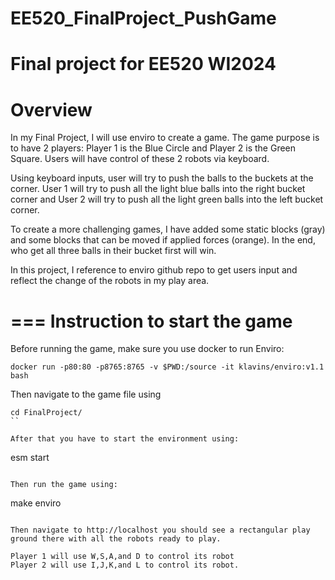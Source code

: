 # EE520_FinalProject_PushGame
Final project for EE520 WI2024
===
Overview
===

In my Final Project, I will use enviro to create a game. The game purpose is to have 2 players: Player 1 is the Blue Circle and Player 2 is the Green Square. Users will have control of these 2 robots via keyboard. 

Using keyboard inputs, user will try to push the balls to the buckets at the corner. User 1 will try to push all the light blue balls into the right bucket corner and User 2 will try to push all the light green balls into the left bucket corner.

To create a more challenging games, I have added some static blocks (gray) and some blocks that can be moved if applied forces (orange). In the end, who get all three balls in their bucket first will win.

In this project, I reference to enviro github repo to get users input and reflect the change of the robots in my play area.

===
Instruction to start the game
===
Before running the game, make sure you use docker to run Enviro:
```
docker run -p80:80 -p8765:8765 -v $PWD:/source -it klavins/enviro:v1.1 bash
```

Then navigate to the game file using
```
cd FinalProject/
``

After that you have to start the environment using:
```
esm start
```

Then run the game using:
```
make
enviro
```

Then navigate to http://localhost you should see a rectangular play ground there with all the robots ready to play.

Player 1 will use W,S,A,and D to control its robot
Player 2 will use I,J,K,and L to control its robot.